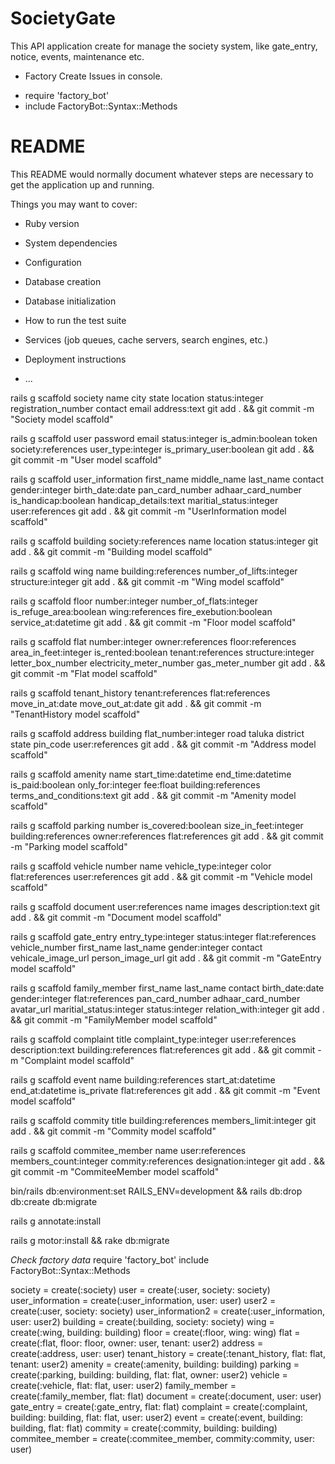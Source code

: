 # SocietyGate
This API application create for manage the society system, like gate_entry, notice, events, maintenance etc.
* Factory Create Issues in console.
- require 'factory_bot'
- include FactoryBot::Syntax::Methods

# README

This README would normally document whatever steps are necessary to get the
application up and running.

Things you may want to cover:

* Ruby version

* System dependencies

* Configuration

* Database creation

* Database initialization

* How to run the test suite

* Services (job queues, cache servers, search engines, etc.)

* Deployment instructions

* ...


rails g scaffold society name city state location status:integer registration_number contact email address:text
git add . && git commit -m "Society model scaffold"

rails g scaffold user password email status:integer is_admin:boolean token society:references user_type:integer is_primary_user:boolean
git add . && git commit -m "User model scaffold"

rails g scaffold user_information first_name middle_name last_name contact gender:integer birth_date:date pan_card_number adhaar_card_number is_handicap:boolean handicap_details:text  maritial_status:integer user:references
git add . && git commit -m "UserInformation model scaffold"

rails g scaffold building society:references name location status:integer
git add . && git commit -m "Building model scaffold"

rails g scaffold wing name building:references number_of_lifts:integer structure:integer
git add . && git commit -m "Wing model scaffold"

rails g scaffold floor number:integer number_of_flats:integer is_refuge_area:boolean wing:references fire_exebution:boolean service_at:datetime
git add . && git commit -m "Floor model scaffold"

rails g scaffold flat number:integer owner:references floor:references area_in_feet:integer is_rented:boolean tenant:references structure:integer letter_box_number electricity_meter_number gas_meter_number
git add . && git commit -m "Flat model scaffold"

rails g scaffold tenant_history tenant:references flat:references move_in_at:date move_out_at:date
git add . && git commit -m "TenantHistory model scaffold"

rails g scaffold address building flat_number:integer road taluka district state pin_code user:references
git add . && git commit -m "Address model scaffold"

rails g scaffold amenity name start_time:datetime end_time:datetime is_paid:boolean only_for:integer fee:float building:references terms_and_conditions:text
git add . && git commit -m "Amenity model scaffold"

rails g scaffold parking number is_covered:boolean size_in_feet:integer building:references owner:references flat:references
git add . && git commit -m "Parking model scaffold"

rails g scaffold vehicle number name vehicle_type:integer color flat:references user:references
git add . && git commit -m "Vehicle model scaffold"

rails g scaffold document user:references name images description:text
git add . && git commit -m "Document model scaffold"

rails g scaffold gate_entry entry_type:integer status:integer flat:references vehicle_number first_name last_name gender:integer contact vehicale_image_url person_image_url
git add . && git commit -m "GateEntry model scaffold"

rails g scaffold family_member first_name last_name contact birth_date:date gender:integer flat:references pan_card_number adhaar_card_number avatar_url maritial_status:integer status:integer relation_with:integer
git add . && git commit -m "FamilyMember model scaffold"

rails g scaffold complaint title complaint_type:integer user:references description:text building:references flat:references
git add . && git commit -m "Complaint model scaffold"

rails g scaffold event name building:references start_at:datetime end_at:datetime is_private flat:references
git add . && git commit -m "Event model scaffold"

rails g scaffold commity title building:references members_limit:integer
git add . && git commit -m "Commity model scaffold"

rails g scaffold commitee_member name user:references members_count:integer commity:references designation:integer
git add . && git commit -m "CommiteeMember model scaffold"

bin/rails db:environment:set RAILS_ENV=development && rails db:drop db:create db:migrate

rails g annotate:install

rails g motor:install && rake db:migrate
<!-- rails g motor:upgrade && rake db:migrate -->

*Check factory data*
require 'factory_bot'
include FactoryBot::Syntax::Methods

society = create(:society)
user = create(:user, society: society)
user_information = create(:user_information, user: user)
user2 = create(:user, society: society)
user_information2 = create(:user_information, user: user2)
building = create(:building, society: society)
wing = create(:wing, building: building)
floor = create(:floor, wing: wing)
flat = create(:flat, floor: floor, owner: user, tenant: user2)
address = create(:address, user: user)
tenant_history = create(:tenant_history, flat: flat, tenant: user2)
amenity = create(:amenity, building: building)
parking = create(:parking, building: building, flat: flat, owner: user2)
vehicle = create(:vehicle, flat: flat, user: user2)
family_member = create(:family_member, flat: flat)
document = create(:document, user: user)
gate_entry = create(:gate_entry, flat: flat)
complaint = create(:complaint, building: building, flat: flat, user: user2)
event = create(:event, building: building, flat: flat)
commity = create(:commity, building: building)
commitee_member = create(:commitee_member, commity:commity, user: user)